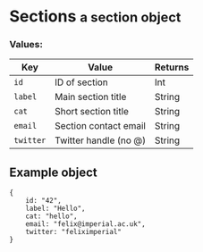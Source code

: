<div class="page-header">
    <h1>Sections <small>a section object</small></h1>
</div>

### Values:

Key           | Value                 | Returns
----          |-------                |--------
`id`          | ID of section         | Int
`label`       | Main section title    | String
`cat`         | Short section title   | String
`email`       | Section contact email | String
`twitter`     | Twitter handle (no @) | String

## Example object
    {
        id: "42",
        label: "Hello",
        cat: "hello",
        email: "felix@imperial.ac.uk",
        twitter: "feliximperial"
    }
